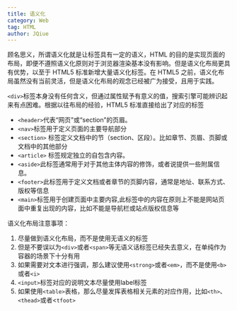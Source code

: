 ```yaml
---
title: 语义化
category: Web
tag: HTML
author: JQiue
---
```


顾名思义，所谓语义化就是让标签具有一定的语义，HTML 的目的是实现页面的布局，即便不遵照语义化原则对于浏览器渲染基本没有影响。但是语义化布局更具有优势，以至于 HTML5 标准新增大量语义化标签。在 HTML5 之前，语义化布局虽然没有当前灵活，但是语义化布局的观念已经被广为接受，且用于实践。

`<div>`标签本身没有任何含义，但通过属性赋予有意义的值，搜索引擎可能辨识起来有点困难。根据以往布局的经验，HTML5 标准直接给出了对应的标签

+ `<header>`代表“网页”或“section”的页眉。
+ `<nav>`标签用于定义页面的主要导航部分
+ `<section>` 标签定义文档中的节（section、区段）。比如章节、页眉、页脚或文档中的其他部分
+ `<article>` 标签规定独立的自包含内容。
+ `<aside>`此标签通常用于对于其他主体内容的修饰，或者说提供一些附属信息。
+ `<footer>`此标签用于定义文档或者章节的页脚内容，通常是地址、联系方式、版权等信息
+ `<main>`标签用于创建页面中主要内容,此标签中的内容在原则上不能是网站页面中重复出现的内容，比如不能是导航栏或站点版权信息等

语义化布局注意事项：

1. 尽量做到语义化布局，而不是使用无语义的标签
2. 但是不要误以为`<div>`或者`<span>`等无语义话标签已经失去意义，在单纯作为容器的场景下十分有用
3. 如果需要对文本进行强调，那么建议使用`<strong>`或者`<em>`，而不是使用`<b>`或者`<i>`
4. `<input>`标签对应的说明文本尽量使用label标签
5. 如果使用`<table>`表格，那么尽量发挥表格相关元素的对应作用，比如`<th>`、`<thead>`或者<`tfoot>`

